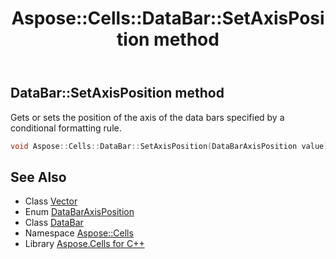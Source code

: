 ﻿---
title: Aspose::Cells::DataBar::SetAxisPosition method
linktitle: SetAxisPosition
second_title: Aspose.Cells for C++ API Reference
description: 'Aspose::Cells::DataBar::SetAxisPosition method. Gets or sets the position of the axis of the data bars specified by a conditional formatting rule in C++.'
type: docs
weight: 900
url: /cpp/aspose.cells/databar/setaxisposition/
---
## DataBar::SetAxisPosition method


Gets or sets the position of the axis of the data bars specified by a conditional formatting rule.

```cpp
void Aspose::Cells::DataBar::SetAxisPosition(DataBarAxisPosition value)
```

## See Also

* Class [Vector](../../vector/)
* Enum [DataBarAxisPosition](../../databaraxisposition/)
* Class [DataBar](../)
* Namespace [Aspose::Cells](../../)
* Library [Aspose.Cells for C++](../../../)
